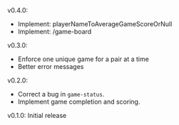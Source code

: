 v0.4.0:

- Implement: playerNameToAverageGameScoreOrNull
- Implement: /game-board

v0.3.0:

- Enforce one unique game for a pair at a time
- Better error messages

v0.2.0:

- Correct a bug in `game-status`.
- Implement game completion and scoring.

v0.1.0: Initial release

